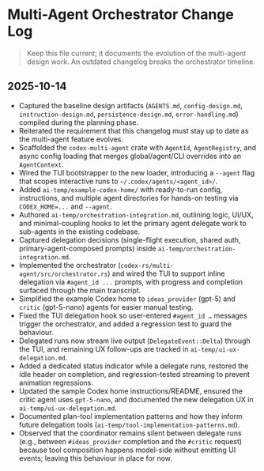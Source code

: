 # Multi-Agent Orchestrator Change Log

> Keep this file current; it documents the evolution of the multi-agent design work. An outdated changelog breaks the orchestrator timeline.

## 2025-10-14
- Captured the baseline design artifacts (`AGENTS.md`, `config-design.md`, `instruction-design.md`, `persistence-design.md`, `error-handling.md`) compiled during the planning phase.
- Reiterated the requirement that this changelog must stay up to date as the multi-agent feature evolves.
- Scaffolded the `codex-multi-agent` crate with `AgentId`, `AgentRegistry`, and async config loading that merges global/agent/CLI overrides into an `AgentContext`.
- Wired the TUI bootstrapper to the new loader, introducing a `--agent` flag that scopes interactive runs to `~/.codex/agents/<agent_id>/`.
- Added `ai-temp/example-codex-home/` with ready-to-run config, instructions, and multiple agent directories for hands-on testing via `CODEX_HOME=...` and `--agent`.
- Authored `ai-temp/orchestration-integration.md`, outlining logic, UI/UX, and minimal-coupling hooks to let the primary agent delegate work to sub-agents in the existing codebase.
- Captured delegation decisions (single-flight execution, shared auth, primary-agent-composed prompts) inside `ai-temp/orchestration-integration.md`.
- Implemented the orchestrator (`codex-rs/multi-agent/src/orchestrator.rs`) and wired the TUI to support inline delegation via `#agent_id ...` prompts, with progress and completion surfaced through the main transcript.
- Simplified the example Codex home to `ideas_provider` (gpt-5) and `critic` (gpt-5-nano) agents for easier manual testing.
- Fixed the TUI delegation hook so user-entered `#agent_id …` messages trigger the orchestrator, and added a regression test to guard the behaviour.
- Delegated runs now stream live output (`DelegateEvent::Delta`) through the TUI, and remaining UX follow-ups are tracked in `ai-temp/ui-ux-delegation.md`.
- Added a dedicated status indicator while a delegate runs, restored the idle header on completion, and regression-tested streaming to prevent animation regressions.
- Updated the sample Codex home instructions/README, ensured the critic agent uses `gpt-5-nano`, and documented the new delegation UX in `ai-temp/ui-ux-delegation.md`.
- Documented plan-tool implementation patterns and how they inform future delegation tools (`ai-temp/tool-implementation-patterns.md`).
- Observed that the coordinator remains silent between delegate runs (e.g., between `#ideas_provider` completion and the `#critic` request) because tool composition happens model-side without emitting UI events; leaving this behaviour in place for now.
